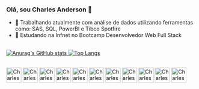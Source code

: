 ### Olá, sou Charles Anderson 👋

- 🔭 Trabalhando atualmente com análise de dados utilizando ferramentas como: SAS, SQL, PowerBI e Tibco Spotfire
- 🌱 Estudando na Infnet no Bootcamp Desenvolvedor Web Full Stack<br><br>

<!--
**charlesanderson25/charlesanderson25** is a ✨ _special_ ✨ repository because its `README.md` (this file) appears on your GitHub profile.

Here are some ideas to get you started:


- 🌱
- 👯 I’m looking to collaborate on ...
- 🤔 I’m looking for help with ...
- 💬 Ask me about ...
- 📫 How to reach me: ...
- 😄 Pronouns: ele/dele
- ⚡ Fun fact: ...
-->

<div>
  
  <a href="https://github.com/charlesanderson25">
    
  ![Anurag's GitHub stats](https://github-readme-stats-sigma-five.vercel.app/api?username=charlesanderson25&count_private=true&show_icons=true&&theme=highcontrast)
  [![Top Langs](https://github-readme-stats.vercel.app/api/top-langs/?username=charlesanderson25&theme=highcontrast)](https://github.com/charlesanderson25/github-readme-stats)
    
</div>    

  
<div styke="display: inline_block"><br>  
  <img align="center" alt="Charles-Js" heigth="30" width="40" src="https://cdn.jsdelivr.net/gh/devicons/devicon/icons/javascript/javascript-original.svg">  
  <img align="center" alt="Charles-Js" heigth="30" width="40" src="https://cdn.jsdelivr.net/gh/devicons/devicon/icons/css3/css3-original.svg">
  <img align="center" alt="Charles-Js" heigth="30" width="40" src="https://cdn.jsdelivr.net/gh/devicons/devicon/icons/html5/html5-original.svg">
  <img align="center" alt="Charles-Js" heigth="30" width="40" src="https://cdn.jsdelivr.net/gh/devicons/devicon/icons/mysql/mysql-original-wordmark.svg">
  <img align="center" alt="Charles-Js" heigth="30" width="40" src="https://cdn.jsdelivr.net/gh/devicons/devicon/icons/vscode/vscode-original.svg">
  <img align="center" alt="Charles-Js" heigth="30" width="40" src="https://cdn.jsdelivr.net/gh/devicons/devicon/icons/bootstrap/bootstrap-original-wordmark.svg">
  <img align="center" alt="Charles-Js" heigth="30" width="40" src="https://cdn.jsdelivr.net/gh/devicons/devicon/icons/nodejs/nodejs-original-wordmark.svg">
  <img align="center" alt="Charles-Js" heigth="30" width="40" src="https://cdn.jsdelivr.net/gh/devicons/devicon/icons/npm/npm-original-wordmark.svg">
  <img align="center" alt="Charles-Js" heigth="30" width="40" src="https://cdn.jsdelivr.net/gh/devicons/devicon/icons/react/react-original-wordmark.svg">
  <img align="center" alt="Charles-Js" heigth="30" width="40" src="https://cdn.jsdelivr.net/gh/devicons/devicon/icons/typescript/typescript-original.svg">
  <img align="center" alt="Charles-Js" heigth="30" width="40" src="https://cdn.jsdelivr.net/gh/devicons/devicon/icons/tailwindcss/tailwindcss-original-wordmark.svg">
</div>  
